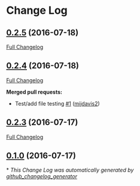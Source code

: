 # Change Log

## [0.2.5](https://github.com/mijdavis2/generator-pypi-master/tree/0.2.5) (2016-07-18)
[Full Changelog](https://github.com/mijdavis2/generator-pypi-master/compare/0.2.4...0.2.5)

## [0.2.4](https://github.com/mijdavis2/generator-pypi-master/tree/0.2.4) (2016-07-18)
[Full Changelog](https://github.com/mijdavis2/generator-pypi-master/compare/0.2.3...0.2.4)

**Merged pull requests:**

- Test/add file testing [\#1](https://github.com/mijdavis2/generator-pypi-master/pull/1) ([mijdavis2](https://github.com/mijdavis2))

## [0.2.3](https://github.com/mijdavis2/generator-pypi-master/tree/0.2.3) (2016-07-17)
[Full Changelog](https://github.com/mijdavis2/generator-pypi-master/compare/0.1.0...0.2.3)

## [0.1.0](https://github.com/mijdavis2/generator-pypi-master/tree/0.1.0) (2016-07-17)


\* *This Change Log was automatically generated by [github_changelog_generator](https://github.com/skywinder/Github-Changelog-Generator)*